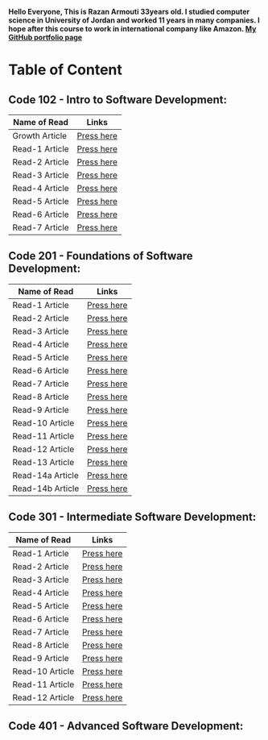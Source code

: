**Hello Everyone, This is Razan Armouti 33years old. I studied computer science in University of Jordan and worked 11 years in many companies. I hope after this course to work in international company like Amazon. 
[My GitHub portfolio page](https://github.com/RazanArmouti)**

# Table of Content 
## **Code 102 - Intro to Software Development:**

Name of Read | Links
------------ | -------------
 Growth Article | [Press here](https://razanarmouti.github.io/reading-notes/102/growthMindset)
 Read-1 Article | [Press here](https://razanarmouti.github.io/reading-notes/102/Read-01)
 Read-2 Article | [Press here](https://razanarmouti.github.io/reading-notes/102/Read-02)
 Read-3 Article | [Press here](https://razanarmouti.github.io/reading-notes/102/Read-03)
 Read-4 Article | [Press here](https://razanarmouti.github.io/reading-notes/102/Read-04)
 Read-5 Article | [Press here](https://razanarmouti.github.io/reading-notes/102/Read-05)
 Read-6 Article | [Press here](https://razanarmouti.github.io/reading-notes/102/Read-06)
 Read-7 Article | [Press here](https://razanarmouti.github.io/reading-notes/102/Read-07)

## **Code 201 - Foundations of Software Development:**

Name of Read | Links
------------ | -------------
 Read-1 Article | [Press here](https://razanarmouti.github.io/reading-notes/201/Class-01) 
 Read-2 Article | [Press here](https://razanarmouti.github.io/reading-notes/201/Class-02)
 Read-3 Article | [Press here](https://razanarmouti.github.io/reading-notes/201/Class-03)
 Read-4 Article | [Press here](https://razanarmouti.github.io/reading-notes/201/Class-04)
 Read-5 Article | [Press here](https://razanarmouti.github.io/reading-notes/201/Class-05)
 Read-6 Article | [Press here](https://razanarmouti.github.io/reading-notes/201/Class-06)
 Read-7 Article | [Press here](https://razanarmouti.github.io/reading-notes/201/Class-07)
 Read-8 Article | [Press here](https://razanarmouti.github.io/reading-notes/201/Class-08)
 Read-9 Article | [Press here](https://razanarmouti.github.io/reading-notes/201/Class-09)
 Read-10 Article |[Press here](https://razanarmouti.github.io/reading-notes/201/Class-10)
 Read-11 Article |[Press here](https://razanarmouti.github.io/reading-notes/201/Class-11)
 Read-12 Article |[Press here](https://razanarmouti.github.io/reading-notes/201/Class-12)
 Read-13 Article |[Press here](https://razanarmouti.github.io/reading-notes/201/Class-13)
 Read-14a Article |[Press here](https://razanarmouti.github.io/reading-notes/201/Class-14a)
 Read-14b Article |[Press here](https://razanarmouti.github.io/reading-notes/201/Class-14b)

## **Code 301 - Intermediate Software Development:**

Name of Read | Links
------------ | -------------
 Read-1 Article | [Press here](https://razanarmouti.github.io/reading-notes/301/Class-01) 
 Read-2 Article | [Press here](https://razanarmouti.github.io/reading-notes/301/Class-02) 
 Read-3 Article | [Press here](https://razanarmouti.github.io/reading-notes/301/Class-03)
 Read-4 Article | [Press here](https://razanarmouti.github.io/reading-notes/301/Class-04)
 Read-5 Article | [Press here](https://razanarmouti.github.io/reading-notes/301/Class-05)
 Read-6 Article | [Press here](https://razanarmouti.github.io/reading-notes/301/Class-06)
 Read-7 Article | [Press here](https://razanarmouti.github.io/reading-notes/301/Class-07)
 Read-8 Article | [Press here](https://razanarmouti.github.io/reading-notes/301/Class-08)
 Read-9 Article | [Press here](https://razanarmouti.github.io/reading-notes/301/Class-09)
 Read-10 Article | [Press here](https://razanarmouti.github.io/reading-notes/301/Class-10)
 Read-11 Article | [Press here](https://razanarmouti.github.io/reading-notes/301/Class-11)
 Read-12 Article | [Press here](https://razanarmouti.github.io/reading-notes/301/Class-12)

## **Code 401 - Advanced Software Development:**
